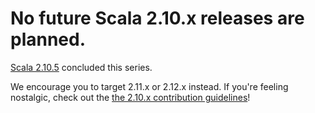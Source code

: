 # No future Scala 2.10.x releases are planned.
[Scala 2.10.5](github.com/scala/scala/releases/v2.10.5) concluded this series.

We encourage you to target 2.11.x or 2.12.x instead. If you're feeling nostalgic, check out the [the 2.10.x contribution guidelines](https://github.com/scala/scala/blob/v2.10.5/CONTRIBUTING.md)!

